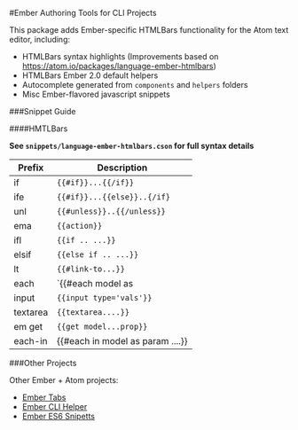 #Ember Authoring Tools for CLI Projects

This package adds Ember-specific HTMLBars functionality for the Atom text editor, including:

- HTMLBars syntax highlights (Improvements based on https://atom.io/packages/language-ember-htmlbars)
- HTMLBars Ember 2.0 default helpers
- Autocomplete generated from `components` and `helpers` folders
- Misc Ember-flavored javascript snippets

###Snippet Guide

####HMTLBars

**See `snippets/language-ember-htmlbars.cson` for full syntax details**

| Prefix | Description          |
| ------------- | ----------- |
| if      | `{{#if}}...{{/if}}`|
| ife     | `{{#if}}...{{else}}..{/if}` |
| unl     | `{{#unless}}..{{/unless}}` |
| ema     | `{{action}}` |
| ifl | `{{if .. ...}}` |
| elsif | `{{else if .. ...}}` |
| lt  | `{{#link-to...}}` |
| each | `{{#each model as |param |}}` |
| input | `{{input type='vals'}}` |
| textarea | `{{textarea....}}` |
| em get | `{{get model...prop}}` |
| each-in | {{#each in model as param ....}} |


###Other Projects

Other Ember + Atom projects:

- [Ember Tabs](https://atom.io/packages/ember-tabs)
- [Ember CLI Helper](https://atom.io/packages/ember-cli-helper)
- [Ember ES6 Snipetts](https://atom.io/packages/ember-snippets)
